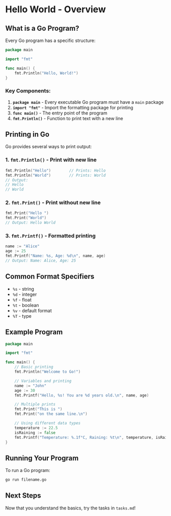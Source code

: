 # Hello World - Overview

## What is a Go Program?

Every Go program has a specific structure:

```go
package main

import "fmt"

func main() {
    fmt.Println("Hello, World!")
}
```

### Key Components:

1. **`package main`** - Every executable Go program must have a `main` package
2. **`import "fmt"`** - Import the formatting package for printing
3. **`func main()`** - The entry point of the program
4. **`fmt.Println()`** - Function to print text with a new line

## Printing in Go

Go provides several ways to print output:

### 1. `fmt.Println()` - Print with new line
```go
fmt.Println("Hello")        // Prints: Hello
fmt.Println("World")        // Prints: World
// Output:
// Hello
// World
```

### 2. `fmt.Print()` - Print without new line
```go
fmt.Print("Hello ")
fmt.Print("World")
// Output: Hello World
```

### 3. `fmt.Printf()` - Formatted printing
```go
name := "Alice"
age := 25
fmt.Printf("Name: %s, Age: %d\n", name, age)
// Output: Name: Alice, Age: 25
```

## Common Format Specifiers

- `%s` - string
- `%d` - integer
- `%f` - float
- `%t` - boolean
- `%v` - default format
- `%T` - type

## Example Program

```go
package main

import "fmt"

func main() {
    // Basic printing
    fmt.Println("Welcome to Go!")

    // Variables and printing
    name := "John"
    age := 30
    fmt.Printf("Hello, %s! You are %d years old.\n", name, age)

    // Multiple prints
    fmt.Print("This is ")
    fmt.Print("on the same line.\n")

    // Using different data types
    temperature := 22.5
    isRaining := false
    fmt.Printf("Temperature: %.1f°C, Raining: %t\n", temperature, isRaining)
}
```

## Running Your Program

To run a Go program:
```bash
go run filename.go
```

## Next Steps

Now that you understand the basics, try the tasks in `tasks.md`!